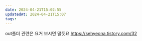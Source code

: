 ```yaml
---
date: 2024-04-21T15:02:55
updatedAt: 2024-04-21T15:07
tags: 
---
```

out폴더 관련은 요거 보시면 댈듯요 https://sehyeona.tistory.com/32
